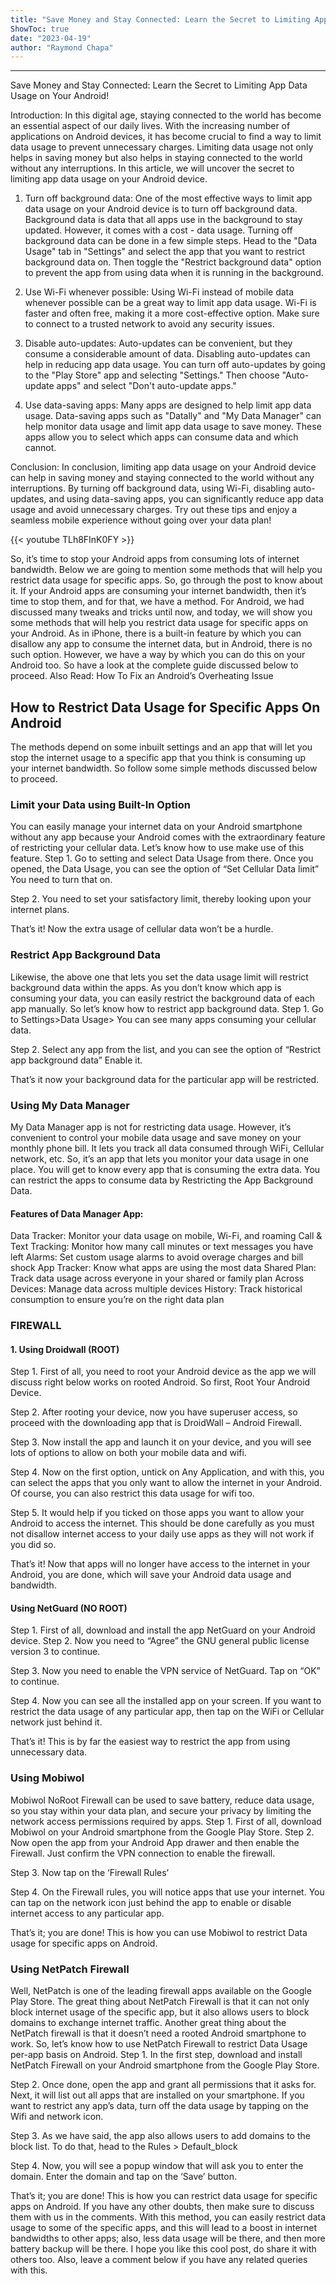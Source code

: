 ```yaml
---
title: "Save Money and Stay Connected: Learn the Secret to Limiting App Data Usage on Your Android!"
ShowToc: true 
date: "2023-04-19"
author: "Raymond Chapa"
---
```

*****
Save Money and Stay Connected: Learn the Secret to Limiting App Data Usage on Your Android!

Introduction:
In this digital age, staying connected to the world has become an essential aspect of our daily lives. With the increasing number of applications on Android devices, it has become crucial to find a way to limit data usage to prevent unnecessary charges. Limiting data usage not only helps in saving money but also helps in staying connected to the world without any interruptions. In this article, we will uncover the secret to limiting app data usage on your Android device.

1. Turn off background data:
One of the most effective ways to limit app data usage on your Android device is to turn off background data. Background data is data that all apps use in the background to stay updated. However, it comes with a cost - data usage. Turning off background data can be done in a few simple steps. Head to the "Data Usage" tab in "Settings" and select the app that you want to restrict background data on. Then toggle the "Restrict background data" option to prevent the app from using data when it is running in the background.

2. Use Wi-Fi whenever possible:
Using Wi-Fi instead of mobile data whenever possible can be a great way to limit app data usage. Wi-Fi is faster and often free, making it a more cost-effective option. Make sure to connect to a trusted network to avoid any security issues.

3. Disable auto-updates:
Auto-updates can be convenient, but they consume a considerable amount of data. Disabling auto-updates can help in reducing app data usage. You can turn off auto-updates by going to the "Play Store" app and selecting "Settings." Then choose "Auto-update apps" and select "Don't auto-update apps."

4. Use data-saving apps:
Many apps are designed to help limit app data usage. Data-saving apps such as "Datally" and "My Data Manager" can help monitor data usage and limit app data usage to save money. These apps allow you to select which apps can consume data and which cannot.

Conclusion:
In conclusion, limiting app data usage on your Android device can help in saving money and staying connected to the world without any interruptions. By turning off background data, using Wi-Fi, disabling auto-updates, and using data-saving apps, you can significantly reduce app data usage and avoid unnecessary charges. Try out these tips and enjoy a seamless mobile experience without going over your data plan!

{{< youtube TLh8FInK0FY >}} 



So, it’s time to stop your Android apps from consuming lots of internet bandwidth. Below we are going to mention some methods that will help you restrict data usage for specific apps. So, go through the post to know about it.
If your Android apps are consuming your internet bandwidth, then it’s time to stop them, and for that, we have a method. For Android, we had discussed many tweaks and tricks until now, and today, we will show you some methods that will help you restrict data usage for specific apps on your Android.
As in iPhone, there is a built-in feature by which you can disallow any app to consume the internet data, but in Android, there is no such option. However, we have a way by which you can do this on your Android too. So have a look at the complete guide discussed below to proceed.
Also Read: How To Fix an Android’s Overheating Issue

 
## How to Restrict Data Usage for Specific Apps On Android


The methods depend on some inbuilt settings and an app that will let you stop the internet usage to a specific app that you think is consuming up your internet bandwidth.
So follow some simple methods discussed below to proceed.

 
### Limit your Data using Built-In Option


You can easily manage your internet data on your Android smartphone without any app because your Android comes with the extraordinary feature of restricting your cellular data. Let’s know how to use make use of this feature.
Step 1. Go to setting and select Data Usage from there. Once you opened, the Data Usage, you can see the option of “Set Cellular Data limit” You need to turn that on.

Step 2. You need to set your satisfactory limit, thereby looking upon your internet plans.

That’s it! Now the extra usage of cellular data won’t be a hurdle.

 
### Restrict App Background Data


Likewise, the above one that lets you set the data usage limit will restrict background data within the apps. As you don’t know which app is consuming your data, you can easily restrict the background data of each app manually. So let’s know how to restrict app background data.
Step 1. Go to Settings>Data Usage> You can see many apps consuming your cellular data.

Step 2. Select any app from the list, and you can see the option of “Restrict app background data” Enable it.

That’s it now your background data for the particular app will be restricted.

 
### Using My Data Manager


My Data Manager app is not for restricting data usage. However, it’s convenient to control your mobile data usage and save money on your monthly phone bill. It lets you track all data consumed through WiFi, Cellular network, etc.
So, it’s an app that lets you monitor your data usage in one place. You will get to know every app that is consuming the extra data. You can restrict the apps to consume data by Restricting the App Background Data.

 
#### Features of Data Manager App:
 

Data Tracker: Monitor your data usage on mobile, Wi-Fi, and roaming
Call & Text Tracking: Monitor how many call minutes or text messages you have left
Alarms: Set custom usage alarms to avoid overage charges and bill shock
App Tracker: Know what apps are using the most data
Shared Plan: Track data usage across everyone in your shared or family plan
Across Devices: Manage data across multiple devices
History: Track historical consumption to ensure you’re on the right data plan

 
### FIREWALL
 
#### 1. Using Droidwall (ROOT)


Step 1. First of all, you need to root your Android device as the app we will discuss right below works on rooted Android. So first, Root Your Android Device.

Step 2. After rooting your device, now you have superuser access, so proceed with the downloading app that is DroidWall – Android Firewall.

Step 3. Now install the app and launch it on your device, and you will see lots of options to allow on both your mobile data and wifi.

Step 4. Now on the first option, untick on Any Application, and with this, you can select the apps that you only want to allow the internet in your Android. Of course, you can also restrict this data usage for wifi too.

Step 5. It would help if you ticked on those apps you want to allow your Android to access the internet. This should be done carefully as you must not disallow internet access to your daily use apps as they will not work if you did so.

That’s it! Now that apps will no longer have access to the internet in your Android, you are done, which will save your Android data usage and bandwidth.

 
#### Using NetGuard (NO ROOT)


Step 1. First of all, download and install the app NetGuard on your Android device.
Step 2. Now you need to “Agree” the GNU general public license version 3 to continue.

Step 3. Now you need to enable the VPN service of NetGuard. Tap on “OK” to continue.

Step 4. Now you can see all the installed app on your screen. If you want to restrict the data usage of any particular app, then tap on the WiFi or Cellular network just behind it.

That’s it! This is by far the easiest way to restrict the app from using unnecessary data.

 
### Using Mobiwol


Mobiwol NoRoot Firewall can be used to save battery, reduce data usage, so you stay within your data plan, and secure your privacy by limiting the network access permissions required by apps.
Step 1. First of all, download Mobiwol on your Android smartphone from the Google Play Store.
Step 2. Now open the app from your Android App drawer and then enable the Firewall. Just confirm the VPN connection to enable the firewall.

Step 3. Now tap on the ‘Firewall Rules’

Step 4. On the Firewall rules, you will notice apps that use your internet. You can tap on the network icon just behind the app to enable or disable internet access to any particular app.

That’s it; you are done! This is how you can use Mobiwol to restrict Data usage for specific apps on Android.

 
### Using NetPatch Firewall


Well, NetPatch is one of the leading firewall apps available on the Google Play Store. The great thing about NetPatch Firewall is that it can not only block internet usage of the specific app, but it also allows users to block domains to exchange internet traffic.
Another great thing about the NetPatch firewall is that it doesn’t need a rooted Android smartphone to work. So, let’s know how to use NetPatch Firewall to restrict Data Usage per-app basis on Android.
Step 1. In the first step, download and install NetPatch Firewall on your Android smartphone from the Google Play Store.

Step 2. Once done, open the app and grant all permissions that it asks for. Next, it will list out all apps that are installed on your smartphone. If you want to restrict any app’s data, turn off the data usage by tapping on the Wifi and network icon.

Step 3. As we have said, the app also allows users to add domains to the block list. To do that, head to the Rules > Default_block

Step 4. Now, you will see a popup window that will ask you to enter the domain. Enter the domain and tap on the ‘Save’ button.

That’s it; you are done! This is how you can restrict data usage for specific apps on Android. If you have any other doubts, then make sure to discuss them with us in the comments.
With this method, you can easily restrict data usage to some of the specific apps, and this will lead to a boost in internet bandwidths to other apps; also, less data usage will be there, and then more battery backup will be there.
I hope you like this cool post, do share it with others too. Also, leave a comment below if you have any related queries with this.





